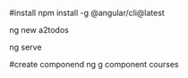 #install
npm install -g @angular/cli@latest

ng new a2todos

ng serve

#create componend
ng g component courses